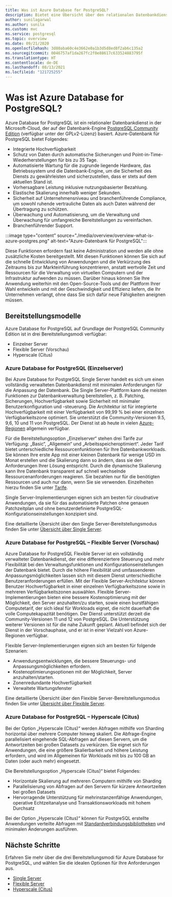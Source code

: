 ```yaml
---
title: Was ist Azure Database for PostgreSQL?
description: Bietet eine Übersicht über den relationalen Datenbankdienst Azure Database for PostgreSQL im Kontext von Flexible Server.
author: sunilagarwal
ms.author: sunila
ms.custom: mvc
ms.service: postgresql
ms.topic: overview
ms.date: 09/21/2020
ms.openlocfilehash: 3d80aba60c4e3662e0a1b3d5d8ed8f2ab6c135a2
ms.sourcegitcommit: 0046757af1da267fc2f0e88617c633524883795f
ms.translationtype: HT
ms.contentlocale: de-DE
ms.lasthandoff: 08/13/2021
ms.locfileid: "121725255"
---
```

# <a name="what-is-azure-database-for-postgresql"></a>Was ist Azure Database for PostgreSQL?

Azure Database for PostgreSQL ist ein relationaler Datenbankdienst in der Microsoft-Cloud, der auf der Datenbank-Engine [PostgreSQL Community Edition](https://www.postgresql.org/) (verfügbar unter der GPLv2-Lizenz) basiert. Azure-Datenbank für PostgreSQL bietet Folgendes:

- Integrierte Hochverfügbarkeit
- Schutz von Daten durch automatische Sicherungen und Point-in-Time-Wiederherstellungen für bis zu 35 Tage.
- Automatisierte Wartung für die zugrunde liegende Hardware, das Betriebssystem und die Datenbank-Engine, um die Sicherheit des Diensts zu gewährleisten und sicherzustellen, dass er stets auf dem aktuellen Stand ist.
- Vorhersagbare Leistung inklusive nutzungsbasierter Bezahlung.
- Elastische Skalierung innerhalb weniger Sekunden.
- Sicherheit auf Unternehmensniveau und branchenführende Compliance, um sowohl ruhende vertrauliche Daten als auch Daten während der Übertragung zu schützen.
- Überwachung und Automatisierung, um die Verwaltung und Überwachung für umfangreiche Bereitstellungen zu vereinfachen.
- Branchenführender Support.

 :::image type="content" source="./media/overview/overview-what-is-azure-postgres.png" alt-text="Azure-Datenbank für PostgreSQL":::

Diese Funktionen erfordern fast keine Administration und werden alle ohne zusätzliche Kosten bereitgestellt. Mit diesen Funktionen können Sie sich auf die schnelle Entwicklung von Anwendungen und die Verkürzung des Zeitraums bis zur Markteinführung konzentrieren, anstatt wertvolle Zeit und Ressourcen für die Verwaltung von virtuellen Computern und der Infrastruktur aufwenden zu müssen. Darüber hinaus können Sie Ihre Anwendung weiterhin mit den Open-Source-Tools und der Plattform Ihrer Wahl entwickeln und mit der Geschwindigkeit und Effizienz liefern, die Ihr Unternehmen verlangt, ohne dass Sie sich dafür neue Fähigkeiten aneignen müssen.

## <a name="deployment-models"></a>Bereitstellungsmodelle

Azure Database for PostgreSQL auf Grundlage der PostgreSQL Community Edition ist in drei Bereitstellungsmodi verfügbar:

- Einzelner Server
- Flexible Server (Vorschau)
- Hyperscale (Citus)

### <a name="azure-database-for-postgresql---single-server"></a>Azure Database for PostgreSQL (Einzelserver)

Bei Azure Database for PostgreSQL Single Server handelt es sich um einen vollständig verwalteten Datenbankdienst mit minimalen Anforderungen für die Anpassung der Datenbank. Die Single Server-Plattform kann die meisten Funktionen zur Datenbankverwaltung bereitstellen, z. B. Patching, Sicherungen, Hochverfügbarkeit sowie Sicherheit mit minimaler Benutzerkonfiguration und -steuerung. Die Architektur ist für integrierte Hochverfügbarkeit mit einer Verfügbarkeit von 99,99 % bei einer einzelnen Verfügbarkeitszone optimiert. Sie unterstützt die Community-Versionen 9.5, 9,6, 10 und 11 von PostgreSQL. Der Dienst ist ab heute in vielen [Azure-Regionen](https://azure.microsoft.com/global-infrastructure/services/) allgemein verfügbar.

Für die Bereitstellungsoption „Einzelserver“ stehen drei Tarife zur Verfügung: „Basic“, „Allgemein“ und „Arbeitsspeicheroptimiert“. Jeder Tarif bietet unterschiedliche Ressourcenfunktionen für Ihre Datenbankworkloads. Sie können Ihre erste App mit einer kleinen Datenbank für wenige USD im Monat erstellen und die Skalierung dann so ändern, dass sie den Anforderungen Ihrer Lösung entspricht. Durch die dynamische Skalierung kann Ihre Datenbank transparent auf schnell wechselnde Ressourcenanforderungen reagieren. Sie bezahlen nur für die benötigten Ressourcen und auch nur dann, wenn Sie sie verwenden. Einzelheiten hierzu finden Sie unter [Tarife](./concepts-pricing-tiers.md).

Single Server-Implementierungen eignen sich am besten für cloudnative Anwendungen, da sie für das automatisierte Patchen ohne genauen Patchzeitplan und ohne benutzerdefinierte PostgreSQL-Konfigurationseinstellungen konzipiert sind.

Eine detaillierte Übersicht über den Single Server-Bereitstellungsmodus finden Sie unter [Übersicht über Single Server](./overview-single-server.md).

### <a name="azure-database-for-postgresql---flexible-server-preview"></a>Azure Database for PostgreSQL – Flexible Server (Vorschau)

Azure Database for PostgreSQL Flexible Server ist ein vollständig verwalteter Datenbankdienst, der eine differenziertere Steuerung und mehr Flexibilität bei den Verwaltungsfunktionen und Konfigurationseinstellungen der Datenbank bietet. Durch die höhere Flexibilität und umfassenderen Anpassungsmöglichkeiten lassen sich mit diesem Dienst unterschiedliche Benutzeranforderungen erfüllen. Mit der Flexible Server-Architektur können Benutzer Hochverfügbarkeit in einer einzelnen Verfügbarkeitszone sowie in mehreren Verfügbarkeitszonen auswählen. Flexible Server-Implementierungen bieten eine bessere Kostenoptimierung mit der Möglichkeit, den Server anzuhalten/zu starten, sowie einen burstfähigen Computetarif, der sich ideal für Workloads eignet, die nicht dauerhaft die volle Computekapazität benötigen. Der Dienst unterstützt derzeit die Community-Versionen 11 und 12 von PostgreSQL. Die Unterstützung weiterer Versionen ist für die nahe Zukunft geplant. Aktuell befindet sich der Dienst in der Vorschauphase, und er ist in einer Vielzahl von Azure-Regionen verfügbar.

Flexible Server-Implementierungen eignen sich am besten für folgende Szenarien:

- Anwendungsentwicklungen, die bessere Steuerungs- und Anpassungsmöglichkeiten erfordern.
- Kostenoptimierungsoptionen mit der Möglichkeit, Server anzuhalten/starten.
- Zonenredundante Hochverfügbarkeit
- Verwaltete Wartungsfenster
  
Eine detaillierte Übersicht über den Flexible Server-Bereitstellungsmodus finden Sie unter [Übersicht über Flexible Server](./flexible-server/overview.md).

### <a name="azure-database-for-postgresql--hyperscale-citus"></a>Azure Database for PostgreSQL – Hyperscale (Citus)

Bei der Option „Hyperscale (Citus)“ werden Abfragen mithilfe von Sharding horizontal über mehrere Computer hinweg skaliert. Die Abfrage-Engine parallelisiert eingehende SQL-Abfragen auf diesen Servern, um die Antwortzeiten bei großen Datasets zu verkürzen. Sie eignet sich für Anwendungen, die eine größere Skalierbarkeit und höhere Leistung erfordern, und wird im Allgemeinen für Workloads mit bis zu 100 GB an Daten (oder auch mehr) eingesetzt.

Die Bereitstellungsoption „Hyperscale (Citus)“ bietet Folgendes:

- Horizontale Skalierung auf mehreren Computern mithilfe von Sharding
- Parallelisierung von Abfragen auf den Servern für kürzere Antwortzeiten bei großen Datasets
- Hervorragende Unterstützung für mehrinstanzenfähige Anwendungen, operative Echtzeitanalyse und Transaktionsworkloads mit hohem Durchsatz
  
Bei der Option „Hyperscale (Citus)“ können für PostgreSQL erstellte Anwendungen verteilte Abfragen mit [Standardverbindungsbibliotheken](./concepts-connection-libraries.md) und minimalen Änderungen ausführen.

## <a name="next-steps"></a>Nächste Schritte

Erfahren Sie mehr über die drei Bereitstellungsmodi für Azure Database for PostgreSQL, und wählen Sie die idealen Optionen für Ihre Anforderungen aus.

- [Single Server](./overview-single-server.md)
- [Flexible Server](./flexible-server/overview.md)
- [Hyperscale (Citus)](./hyperscale-overview.md)

